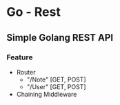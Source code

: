 # Go - Rest
## Simple Golang REST API

### Feature
- Router
    - "/Note" [GET, POST]
    - "/User" [GET, POST]
- Chaining Middleware

